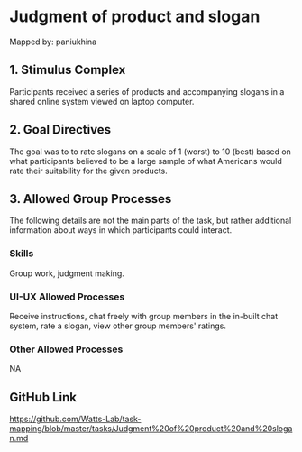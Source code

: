 # Judgment of product and slogan

Mapped by: paniukhina 

## 1. Stimulus Complex 
Participants received a series of products and accompanying slogans in a shared online system viewed on laptop computer.

## 2. Goal Directives 
The goal was to to rate slogans on a scale of 1 (worst) to 10 (best) based on what participants believed to be a large sample of what Americans would rate their suitability for the given products.

## 3. Allowed Group Processes 
The following details are not the main parts of the task, but rather additional information about ways in which participants could interact.

### Skills 
Group work, judgment making.

### UI-UX Allowed Processes
Receive instructions, chat freely with group members in the in-built chat system, rate a slogan, view other group members' ratings.

### Other Allowed Processes
NA

## GitHub Link 
https://github.com/Watts-Lab/task-mapping/blob/master/tasks/Judgment%20of%20product%20and%20slogan.md